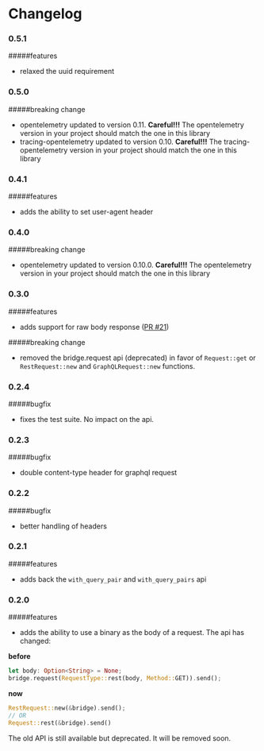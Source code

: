 # Changelog

### 0.5.1
#####features
- relaxed the uuid requirement

### 0.5.0
#####breaking change
- opentelemetry updated to version 0.11. **Careful!!!** The opentelemetry version in your project should match the one in this library
- tracing-opentelemetry updated to version 0.10. **Careful!!!** The tracing-opentelemetry version in your project should match the one in this library

### 0.4.1
#####features
- adds the ability to set user-agent header

### 0.4.0
#####breaking change
- opentelemetry updated to version 0.10.0. **Careful!!!** The opentelemetry version in your project should match the one in this library

### 0.3.0
#####features
- adds support for raw body response ([PR #21](https://github.com/primait/bridge.rs/pull/21))

#####breaking change
- removed the bridge.request api (deprecated) in favor of `Request::get` or `RestRequest::new` and `GraphQLRequest::new` functions.

### 0.2.4
#####bugfix
- fixes the test suite. No impact on the api.

### 0.2.3
#####bugfix
- double content-type header for graphql request

### 0.2.2
#####bugfix
- better handling of headers

### 0.2.1
#####features
- adds back the `with_query_pair` and `with_query_pairs` api

### 0.2.0
#####features
- adds the ability to use a binary as the body of a request. The api has changed:

**before**
```rust
let body: Option<String> = None;
bridge.request(RequestType::rest(body, Method::GET)).send();
```

**now**

```rust
RestRequest::new(&bridge).send();
// OR
Request::rest(&bridge).send()
```

The old API is still available but deprecated. It will be removed soon.